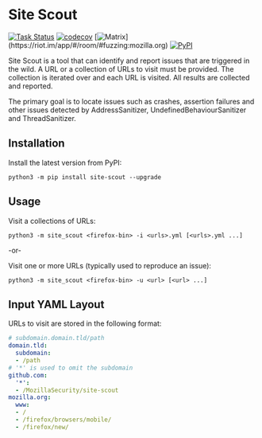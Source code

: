 Site Scout
==========
[![Task Status](https://community-tc.services.mozilla.com/api/github/v1/repository/MozillaSecurity/site-scout/main/badge.svg)](https://community-tc.services.mozilla.com/api/github/v1/repository/MozillaSecurity/site-scout/main/latest)
[![codecov](https://codecov.io/gh/MozillaSecurity/site-scout/branch/main/graph/badge.svg)](https://codecov.io/gh/MozillaSecurity/site-scout)
[![Matrix](https://img.shields.io/badge/dynamic/json?color=green&label=chat&query=%24.chunk[%3F(%40.canonical_alias%3D%3D%22%23fuzzing%3Amozilla.org%22)].num_joined_members&suffix=%20users&url=https%3A%2F%2Fmozilla.modular.im%2F_matrix%2Fclient%2Fr0%2FpublicRooms&style=flat&logo=matrix)](https://riot.im/app/#/room/#fuzzing:mozilla.org)
[![PyPI](https://img.shields.io/pypi/v/site-scout)](https://pypi.org/project/site-scout)

Site Scout is a tool that can identify and report issues that are triggered in the wild.
A URL or a collection of URLs to visit must be provided. The collection is iterated over
and each URL is visited. All results are collected and reported.

The primary goal is to locate issues such as crashes, assertion failures and other
issues detected by AddressSanitizer, UndefinedBehaviourSanitizer and ThreadSanitizer.

Installation
------------

Install the latest version from PyPI:

```
python3 -m pip install site-scout --upgrade
```

Usage
-----

Visit a collections of URLs:
```
python3 -m site_scout <firefox-bin> -i <urls>.yml [<urls>.yml ...]
```

-or-

Visit one or more URLs (typically used to reproduce an issue):
```
python3 -m site_scout <firefox-bin> -u <url> [<url> ...]
```

Input YAML Layout
-----------------

URLs to visit are stored in the following format:
```yml
# subdomain.domain.tld/path
domain.tld:
  subdomain:
  - /path
# '*' is used to omit the subdomain
github.com:
  '*':
  - /MozillaSecurity/site-scout
mozilla.org:
  www:
  - /
  - /firefox/browsers/mobile/
  - /firefox/new/
```
